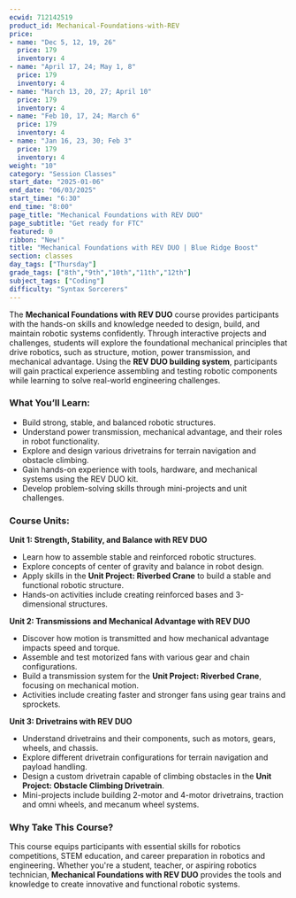 ```yaml
---
ecwid: 712142519
product_id: Mechanical-Foundations-with-REV
price:
- name: "Dec 5, 12, 19, 26"
  price: 179
  inventory: 4
- name: "April 17, 24; May 1, 8"
  price: 179
  inventory: 4
- name: "March 13, 20, 27; April 10"
  price: 179
  inventory: 4
- name: "Feb 10, 17, 24; March 6"
  price: 179
  inventory: 4
- name: "Jan 16, 23, 30; Feb 3"
  price: 179
  inventory: 4
weight: "10"
category: "Session Classes"
start_date: "2025-01-06"
end_date: "06/03/2025"
start_time: "6:30"
end_time: "8:00"
page_title: "Mechanical Foundations with REV DUO"
page_subtitle: "Get ready for FTC"
featured: 0
ribbon: "New!"
title: "Mechanical Foundations with REV DUO | Blue Ridge Boost"
section: classes
day_tags: ["Thursday"]
grade_tags: ["8th","9th","10th","11th","12th"]
subject_tags: ["Coding"]
difficulty: "Syntax Sorcerers"
---
```

<p>The <strong>Mechanical Foundations with REV DUO</strong> course provides participants with the hands-on skills and knowledge needed to design, build, and maintain robotic systems confidently. Through interactive projects and challenges, students will explore the foundational mechanical principles that drive robotics, such as structure, motion, power transmission, and mechanical advantage. Using the <strong>REV DUO building system</strong>, participants will gain practical experience assembling and testing robotic components while learning to solve real-world engineering challenges.</p> <h3><strong>What You’ll Learn:</strong></h3> <ul> <li>Build strong, stable, and balanced robotic structures.</li> <li>Understand power transmission, mechanical advantage, and their roles in robot functionality.</li> <li>Explore and design various drivetrains for terrain navigation and obstacle climbing.</li> <li>Gain hands-on experience with tools, hardware, and mechanical systems using the REV DUO kit.</li> <li>Develop problem-solving skills through mini-projects and unit challenges.</li> </ul> <h3><strong>Course Units:</strong></h3> <p><strong>Unit 1: Strength, Stability, and Balance with REV DUO</strong></p> <ul> <li>Learn how to assemble stable and reinforced robotic structures.</li> <li>Explore concepts of center of gravity and balance in robot design.</li> <li>Apply skills in the <strong>Unit Project: Riverbed Crane</strong> to build a stable and functional robotic structure.</li> <li>Hands-on activities include creating reinforced bases and 3-dimensional structures.</li> </ul> <p><strong>Unit 2: Transmissions and Mechanical Advantage with REV DUO</strong></p> <ul> <li>Discover how motion is transmitted and how mechanical advantage impacts speed and torque.</li> <li>Assemble and test motorized fans with various gear and chain configurations.</li> <li>Build a transmission system for the <strong>Unit Project: Riverbed Crane</strong>, focusing on mechanical motion.</li> <li>Activities include creating faster and stronger fans using gear trains and sprockets.</li> </ul> <p><strong>Unit 3: Drivetrains with REV DUO</strong></p> <ul> <li>Understand drivetrains and their components, such as motors, gears, wheels, and chassis.</li> <li>Explore different drivetrain configurations for terrain navigation and payload handling.</li> <li>Design a custom drivetrain capable of climbing obstacles in the <strong>Unit Project: Obstacle Climbing Drivetrain</strong>.</li> <li>Mini-projects include building 2-motor and 4-motor drivetrains, traction and omni wheels, and mecanum wheel systems.</li> </ul> <h3><strong>Why Take This Course?</strong></h3> <p>This course equips participants with essential skills for robotics competitions, STEM education, and career preparation in robotics and engineering. Whether you're a student, teacher, or aspiring robotics technician, <strong>Mechanical Foundations with REV DUO</strong> provides the tools and knowledge to create innovative and functional robotic systems.</p>
